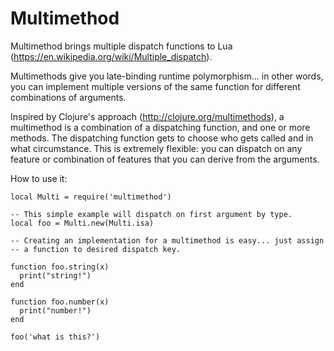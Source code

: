 # Multimethod

Multimethod brings multiple dispatch functions to Lua (https://en.wikipedia.org/wiki/Multiple_dispatch).

Multimethods give you late-binding runtime polymorphism... in other words, you can implement multiple versions of the same function for different combinations of arguments.

Inspired by Clojure's approach (http://clojure.org/multimethods), a multimethod is a combination of a dispatching function, and one or more methods. The dispatching function gets to choose who gets called and in what circumstance. This is extremely flexible: you can dispatch on any feature or combination of features that you can derive from the arguments.

How to use it:

    local Multi = require('multimethod')

    -- This simple example will dispatch on first argument by type.
    local foo = Multi.new(Multi.isa)

    -- Creating an implementation for a multimethod is easy... just assign
    -- a function to desired dispatch key.

    function foo.string(x)
      print("string!")
    end

    function foo.number(x)
      print("number!")
    end

    foo('what is this?')